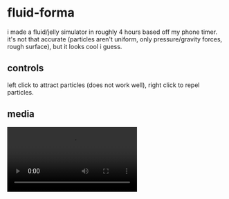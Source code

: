 # fluid-forma

i made a fluid/jelly simulator in roughly 4 hours based off my phone timer. it's not that accurate (particles aren't uniform, only pressure/gravity forces, rough surface), but it looks cool i guess.

## controls

left click to attract particles (does not work well), right click to repel particles.

## media
<video src="https://github.com/Altanis/fluid-forma/assets/38045884/461d9954-87ff-4c3f-8a21-ae7db4bfda1e"></video>
